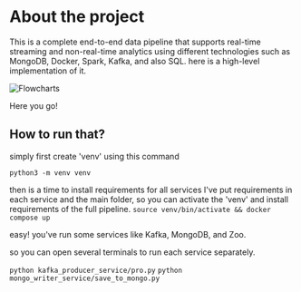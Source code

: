
# About the project
This is a complete end-to-end data pipeline that supports real-time streaming and non-real-time analytics using different technologies such as MongoDB, Docker, Spark, Kafka, and also SQL.
here is a high-level implementation of it.

![Flowcharts](https://github.com/user-attachments/assets/40faeb40-4b97-4047-bf0b-7c622bace058)

Here you go! 

## How to run that?

simply first create 'venv' using this command

`python3 -m venv venv`

then is a time to install requirements for all services
I've put requirements in each service and the main folder, so you can activate the 'venv' and install requirements of the full pipeline.
`source venv/bin/activate && docker compose up`

easy! you've run some services like Kafka, MongoDB, and Zoo.

so you can open several terminals to run each service separately.

`python kafka_producer_service/pro.py`
`python mongo_writer_service/save_to_mongo.py`



